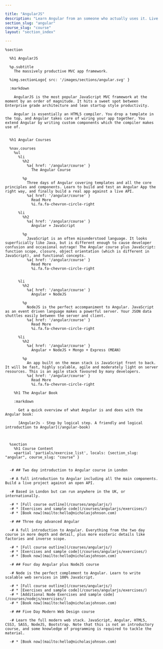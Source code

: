 ```yaml
---

title: "AngularJS"
description: "Learn Angular from an someone who actually uses it. Live coding, Q&A,practical workshops, deep theory and lots of real world exercises."
section_slug: "angular"
course_slug: "course"
layout: "section_index"

---
```


    %section

      %h1 AngularJS

      %p.subtitle
        The massively productive MVC app framework.

      %img.sectionLogo{ src: '/images/sections/angular.svg' }

      :markdown

        AngularJS is the most popular JavaScript MVC framework at the moment by an order of magnitude. It hits a sweet spot between Enterprise grade architecture and lean startup style productivity.

        Angular is essentially an HTML5 compiler. You drop a template in the top, and Angular takes care of wiring your app together. You extend Angular by writing custom components which the compiler makes use of.


      %h1 Angular Courses

      %nav.courses
        %ul
          %li
            %h2
              %a{ href: '/angular/course' }
                The Angular Course

            %p
              Three days of Angular covering templates and all the core principles and components. Learn to build and test an Angular App the right way, and finally build a real app against a live API.
              %a{ href: '/angular/course' }
                Read More
                %i.fa.fa-chevron-circle-right

          %li
            %h2
              %a{ href: '/angular/course' }
                Angular + JavaScript

            %p
              JavaScript is an often misunderstood language. It looks superficially like Java, but is different enough to cause developer confusion and occasional outrage! The Angular course plus JavaScript: function scope, closure, object orientation (which is different in JavaScript), and functional concepts.
              %a{ href: '/angular/course' }
                Read More
                %i.fa.fa-chevron-circle-right


          %li
            %h2
              %a{ href: '/angular/course' }
                Angular + NodeJS

            %p
              NodeJS is the perfect accompaniment to Angular. JavaScript as an event driven language makes a powerful server. Your JSON data shuttles easily between the server and client.
              %a{ href: '/angular/course' }
                Read More
                %i.fa.fa-chevron-circle-right

          %li
            %h2
              %a{ href: '/angular/course' }
                Angular + NodeJS + Mongo + Express (MEAN)

            %p
              An app built on the mean stack is JavaScript front to back. It will be fast, highly scalable, agile and moderately light on server resources. This is an agile stack favoured by many developers.
              %a{ href: '/angular/course' }
                Read More
                %i.fa.fa-chevron-circle-right

        %h1 The Angular Book

        :markdown

          Get a quick overview of what Angular is and does with the Angular book:

          [AngularJs - Step by logical step. A friendly and logical introduction to Angular](/angular-book)



      %section
        %h1 Course Content
        =partial 'partials/exercise_list', locals: {section_slug: "angular", course_slug: "course" }


      -# ## Two day introduction to Angular course in London

      -# A full introduction to Angular including all the main components. Build a live project against an open API.

      -# Based in London but can run anywhere in the UK, or internationally.

      -# * [Full course outline](/courses/angularjs/)
      -# * [Exercises and sample code](/courses/angularjs/exercises/)
      -# * [Book now](mailto:hello@nicholasjohnson.com)

      -# ## Three day advanced Angular

      -# A full introduction to Angular. Everything from the two day course in more depth and detail, plus more esoteric details like factories and inverse scope.

      -# * [Full course outline](/courses/angularjs/)
      -# * [Exercises and sample code](/courses/angularjs/exercises/)
      -# * [Book now](mailto:hello@nicholasjohnson.com)

      -# ## Four day Angular plus NodeJS course

      -# Node is the perfect complement to Angular. Learn to write scalable web services in 100% JavaScript.

      -# * [Full course outline](/courses/angularjs/)
      -# * [Exercises and sample code](/courses/angularjs/exercises/)
      -# * [Additional Node Exercises and sample code](/courses/nodejs/exercises/)
      -# * [Book now](mailto:hello@nicholasjohnson.com)

      -# ## Five Day Modern Web Design course

      -# Learn the full modern web stack. JavaScript, Angular, HTML5, CSS3, SASS, NodeJS, Bootstrap. Note that this is not an introductory course, and some knowledge of programming is required to tackle the material.

      -# * [Book now](mailto:hello@nicholasjohnson.com)
